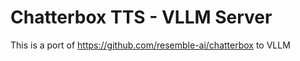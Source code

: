 # Chatterbox TTS - VLLM Server

This is a port of https://github.com/resemble-ai/chatterbox to VLLM

